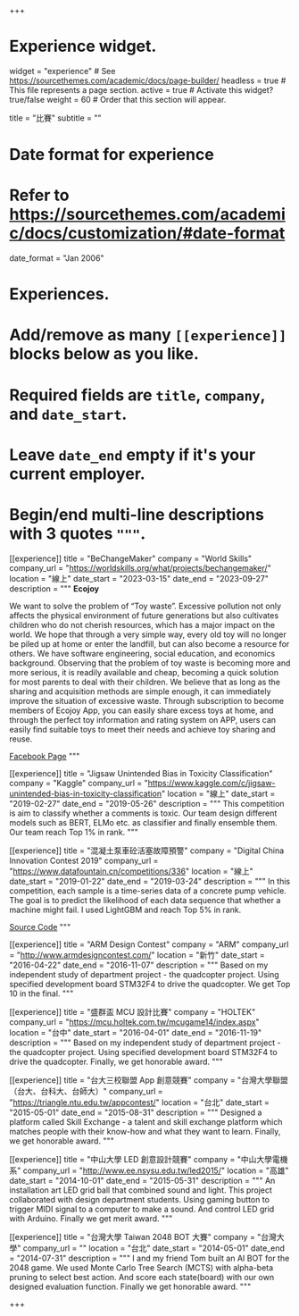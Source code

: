 +++
# Experience widget.
widget = "experience"  # See https://sourcethemes.com/academic/docs/page-builder/
headless = true  # This file represents a page section.
active = true  # Activate this widget? true/false
weight = 60  # Order that this section will appear.

title = "比賽"
subtitle = ""

# Date format for experience
#   Refer to https://sourcethemes.com/academic/docs/customization/#date-format
date_format = "Jan 2006"

# Experiences.
#   Add/remove as many `[[experience]]` blocks below as you like.
#   Required fields are `title`, `company`, and `date_start`.
#   Leave `date_end` empty if it's your current employer.
#   Begin/end multi-line descriptions with 3 quotes `"""`.
[[experience]]
  title = "BeChangeMaker"
  company = "World Skills"
  company_url = "https://worldskills.org/what/projects/bechangemaker/"
  location = "線上"
  date_start = "2023-03-15"
  date_end = "2023-09-27"
  description = """
  **Ecojoy**

  We want to solve the problem of “Toy waste”. Excessive pollution not only affects the physical environment of future generations but also cultivates children who do not cherish resources, which has a major impact on the world. We hope that through a very simple way, every old toy will no longer be piled up at home or enter the landfill, but can also become a resource for others. We have software engineering, social education, and economics background. Observing that the problem of toy waste is becoming more and more serious, it is readily available and cheap, becoming a quick solution for most parents to deal with their children. We believe that as long as the sharing and acquisition methods are simple enough, it can immediately improve the situation of excessive waste.  Through subscription to become members of Ecojoy App, you can easily share excess toys at home, and through the perfect toy information and rating system on APP, users can easily find suitable toys to meet their needs and achieve toy sharing and reuse.

  [Facebook Page](https://www.facebook.com/profile.php?id=100086462244943)
  """

[[experience]]
  title = "Jigsaw Unintended Bias in Toxicity Classification"
  company = "Kaggle"
  company_url = "https://www.kaggle.com/c/jigsaw-unintended-bias-in-toxicity-classification"
  location = "線上"
  date_start = "2019-02-27"
  date_end = "2019-05-26"
  description = """
  This competition is aim to classify whether a comments is toxic. Our team design different models such as BERT, ELMo etc. as classifier and finally ensemble them. Our team reach Top 1% in rank.
  """

[[experience]]
  title = "混凝土泵車砼活塞故障預警"
  company = "Digital China Innovation Contest 2019"
  company_url = "https://www.datafountain.cn/competitions/336"
  location = "線上"
  date_start = "2019-01-22"
  date_end = "2019-03-24"
  description = """
  In this competition, each sample is a time-series data of a concrete pump vehicle. The goal is to predict the likelihood of each data sequence that whether a machine might fail. I used LightGBM and reach Top 5% in rank.
  
  [Source Code](https://github.com/daviddwlee84/MachineLearningPractice/tree/master/Project/DCIC2019)
  """

[[experience]]
  title = "ARM Design Contest"
  company = "ARM"
  company_url = "http://www.armdesigncontest.com/"
  location = "新竹"
  date_start = "2016-04-22"
  date_end = "2016-11-07"
  description = """
  Based on my independent study of department project - the quadcopter project. Using specified development board STM32F4 to drive the quadcopter. We get Top 10 in the final.
  """

[[experience]]
  title = "盛群盃 MCU 設計比賽"
  company = "HOLTEK"
  company_url = "https://mcu.holtek.com.tw/mcugame14/index.aspx"
  location = "台中"
  date_start = "2016-04-01"
  date_end = "2016-11-19"
  description = """
  Based on my independent study of department project - the quadcopter project. Using specified development board STM32F4 to drive the quadcopter. Finally, we get honorable award.
  """

[[experience]]
  title = "台大三校聯盟 App 創意競賽"
  company = "台灣大學聯盟（台大、台科大、台師大）"
  company_url = "https://triangle.ntu.edu.tw/appcontest/"
  location = "台北"
  date_start = "2015-05-01"
  date_end = "2015-08-31"
  description = """
  Designed a platform called Skill Exchange - a talent and skill exchange platform which matches people with their know-how and what they want to learn. Finally, we get honorable award.
  """

[[experience]]
  title = "中山大學 LED 創意設計競賽"
  company = "中山大學電機系"
  company_url = "http://www.ee.nsysu.edu.tw/led2015/"
  location = "高雄"
  date_start = "2014-10-01"
  date_end = "2015-05-31"
  description = """
  An installation art LED grid ball that combined sound and light. This project collaborated with design department students. Using gaming button to trigger MIDI signal to a computer to make a sound. And control LED grid with Arduino. Finally we get merit award.
  """

[[experience]]
  title = "台灣大學 Taiwan 2048 BOT 大賽"
  company = "台灣大學"
  company_url = ""
  location = "台北"
  date_start = "2014-05-01"
  date_end = "2014-07-31"
  description = """
  I and my friend Tom built an AI BOT for the 2048 game. We used Monte Carlo Tree Search (MCTS) with alpha-beta pruning to select best action. And score each state(board) with our own designed evaluation function. Finally we get honorable award.
  """

+++
